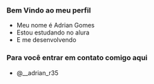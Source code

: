 ### Bem Vindo ao meu perfil
- Meu nome é Adrian Gomes
- Estou estudando no alura
- E me desenvolvendo

### Para você entrar em contato comigo aqui
- @__adrian_r35
